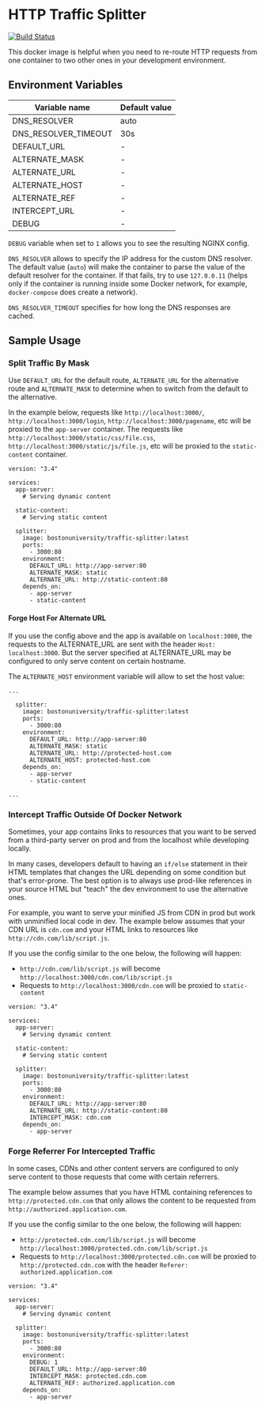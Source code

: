 # HTTP Traffic Splitter

[![Build Status](https://travis-ci.org/bu-ist/bu-traffic-splitter.svg?branch=master)](https://travis-ci.org/bu-ist/bu-traffic-splitter)

This docker image is helpful when you need to re-route HTTP requests from one
container to two other ones in your development environment.


## Environment Variables

Variable name        | Default value
---------------------|---------------
DNS_RESOLVER         | auto
DNS_RESOLVER_TIMEOUT | 30s
DEFAULT_URL          | -
ALTERNATE_MASK       | -
ALTERNATE_URL        | -
ALTERNATE_HOST       | -
ALTERNATE_REF        | -
INTERCEPT_URL        | -
DEBUG                | -

`DEBUG` variable when set to `1` allows you to see the resulting NGINX config.

`DNS_RESOLVER` allows to specify the IP address for the custom DNS resolver.
The default value (`auto`) will make the container to parse the value of the 
default resolver for the container. If that fails, try to use `127.0.0.11`
(helps only if the container is running inside some Docker network, for example,
`docker-compose` does create a network).

`DNS_RESOLVER_TIMEOUT` specifies for how long the DNS responses are cached.

## Sample Usage

### Split Traffic By Mask

Use `DEFAULT_URL` for the default route, `ALTERNATE_URL` for the alternative
route and `ALTERNATE_MASK` to determine when to switch from the default to
the alternative. 

In the example below, requests like `http://localhost:3000/`,
`http://localhost:3000/login`, `http://localhost:3000/pagename`, etc will be
proxied to the `app-server` container. The requests like
`http://localhost:3000/static/css/file.css`, `http://localhost:3000/static/js/file.js`,
etc will be proxied to the `static-content` container.

```
version: "3.4"

services:
  app-server:
    # Serving dynamic content

  static-content:
    # Serving static content

  splitter:
    image: bostonuniversity/traffic-splitter:latest
    ports:
      - 3000:80
    environment:
      DEFAULT_URL: http://app-server:80
      ALTERNATE_MASK: static
      ALTERNATE_URL: http://static-content:80
    depends_on:
      - app-server
      - static-content

```

#### Forge Host For Alternate URL

If you use the config above and the app is available on `localhost:3000`,
the requests to the ALTERNATE_URL are sent with the header 
`Host: localhost:3000`. But the server specified at ALTERNATE_URL may be
configured to only serve content on certain hostname.

The `ALTERNATE_HOST` environment variable will allow to set the host value:
```
...

  splitter:
    image: bostonuniversity/traffic-splitter:latest
    ports:
      - 3000:80
    environment:
      DEFAULT_URL: http://app-server:80
      ALTERNATE_MASK: static
      ALTERNATE_URL: http://protected-host.com
      ALTERNATE_HOST: protected-host.com
    depends_on:
      - app-server
      - static-content

...
```

### Intercept Traffic Outside Of Docker Network

Sometimes, your app contains links to resources that you want to be served
from a third-party server on prod and from the localhost while developing
locally.

In many cases, developers default to having an `if/else` statement
in their HTML templates that changes the URL depending on some condition but
that's error-prone. The best option is to always use prod-like references in
your source HTML but "teach" the dev environment to use the alternative ones.

For example, you want to serve your minified JS from CDN in prod but work
with unminified local code in dev. The example below assumes that your
CDN URL is `cdn.com` and your HTML links to resources like 
`http://cdn.com/lib/script.js`.

If you use the config similar to the one below, the following will happen:

- `http://cdn.com/lib/script.js` will become `http://localhost:3000/cdn.com/lib/script.js`
- Requests to `http://localhost:3000/cdn.com` will be proxied to `static-content`

```
version: "3.4"

services:
  app-server:
    # Serving dynamic content

  static-content:
    # Serving static content

  splitter:
    image: bostonuniversity/traffic-splitter:latest
    ports:
      - 3000:80
    environment:
      DEFAULT_URL: http://app-server:80
      ALTERNATE_URL: http://static-content:80
      INTERCEPT_MASK: cdn.com
    depends_on:
      - app-server

```


### Forge Referrer For Intercepted Traffic

In some cases, CDNs and other content servers are configured to only serve
content to those requests that come with certain referrers.

The example below assumes that you have HTML containing references to
`http://protected.cdn.com` that only allows the content to be requested from
`http://authorized.application.com`.

If you use the config similar to the one below, the following will happen:

- `http://protected.cdn.com/lib/script.js` will become
`http://localhost:3000/protected.cdn.com/lib/script.js`
- Requests to `http://localhost:3000/protected.cdn.com` will be proxied to
`http://protected.cdn.com` with the header `Referer: authorized.application.com`


```
version: "3.4"

services:
  app-server:
    # Serving dynamic content

  splitter:
    image: bostonuniversity/traffic-splitter:latest
    ports:
      - 3000:80
    environment:
      DEBUG: 1
      DEFAULT_URL: http://app-server:80
      INTERCEPT_MASK: protected.cdn.com
      ALTERNATE_REF: authorized.application.com
    depends_on:
      - app-server

```
